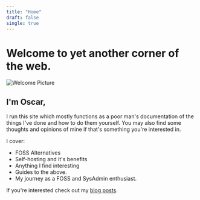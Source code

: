```yaml
---
title: "Home"
draft: false
single: true
---
```


# Welcome to yet another corner of the web.

![Welcome Picture](/images/site/oscar-banner.png)

## I'm Oscar,

I run this site which mostly functions as a poor man's documentation of the things I've done and how to do them yourself. You may also find some thoughts and opinions of mine if that's something you're interested in.

I cover:

* FOSS Alternatives
* Self-hosting and it's benefits
* Anything I find interesting
* Guides to the above.
* My journey as a FOSS and SysAdmin enthusiast.

If you're interested check out my [blog posts](/blog).